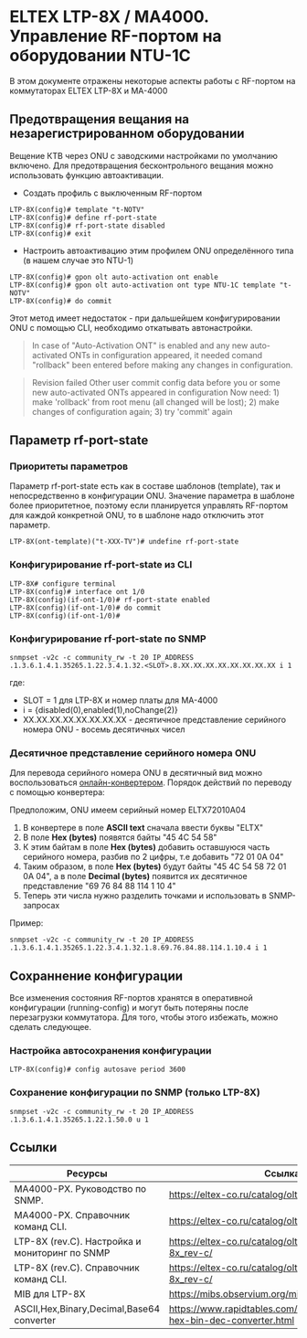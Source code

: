# ELTEX LTP-8X / MA4000. Управление RF-портом на оборудовании NTU-1C 

В этом документе отражены некоторые аспекты работы с RF-портом на коммутаторах ELTEX LTP-8X и MA-4000

## Предотвращения вещания на незарегистрированном оборудовании
Вещение КТВ через ONU с заводскими настройками по умолчанию включено.
Для предотвращения бесконтрольного вещания можно использовать функцию автоактивации.

* Создать профиль с выключенным RF-портом

```
LTP-8X(config)# template "t-NOTV"
LTP-8X(config)# define rf-port-state
LTP-8X(config)# rf-port-state disabled
LTP-8X(config)# exit
```

*  Настроить автоактивацию этим профилем ONU определённого типа (в нашем случае это NTU-1)
```
LTP-8X(config)# gpon olt auto-activation ont enable
LTP-8X(config)# gpon olt auto-activation ont type NTU-1C template "t-NOTV"
LTP-8X(config)# do commit
```

Этот метод имеет недостаток - при дальшейшем конфигурировании ONU с помощью CLI, необходимо откатывать автонастройки.

> In case of "Auto-Activation ONT" is enabled and any new auto-activated ONTs in configuration appeared, it needed comand "rollback" been entered before making any changes in configuration.

> Revision failed
> Other user commit config data before you or some new auto-activated ONTs appeared in configuration
> Now need: 1) make 'rollback' from root menu (all changed will be lost); 2) make changes of configuration again; 3) try 'commit' again

## Параметр rf-port-state

### Приоритеты параметров

Параметр rf-port-state есть как в составе шаблонов (template), так и непосредственно в конфигурации ONU. Значение параметра в шаблоне более приоритетное, поэтому если планируется управлять RF-портом для каждой конкретной ONU, то в шаблоне надо отключить этот параметр.
```
LTP-8X(ont-template)("t-XXX-TV")# undefine rf-port-state
```

### Конфигурирование rf-port-state из CLI
```
LTP-8X# configure terminal
LTP-8X(config)# interface ont 1/0
LTP-8X(config)(if-ont-1/0)# rf-port-state enabled 
LTP-8X(config)(if-ont-1/0)# do commit
LTP-8X(config)(if-ont-1/0)# 
```

### Конфигурирование rf-port-state по SNMP
```
snmpset -v2c -c community_rw -t 20 IP_ADDRESS .1.3.6.1.4.1.35265.1.22.3.4.1.32.<SLOT>.8.XX.XX.XX.XX.XX.XX.XX.XX i 1
```
где:
* SLOT = 1 для LTP-8X и номер платы для MA-4000
* i =  {disabled(0),enabled(1),noChange(2)}
* XX.XX.XX.XX.XX.XX.XX.XX - десятичное представление серийного номера ONU - восемь десятичных чисел

### Десятичное представление серийного номера ONU
Для перевода серийного номера ONU в десятичный вид можно воспользоваться [онлайн-конвертером](https://www.rapidtables.com/convert/number/ascii-hex-bin-dec-converter.html).
Порядок действий по переводу с помощью конвертера:

Предположим, ONU имеем серийный номер ELTX72010A04
1) В конвертере в поле __ASCII text__ сначала ввести буквы "ELTX"
2) В поле __Hex (bytes)__ появятся байты "45 4C 54 58"
3) К этим байтам в поле __Hex (bytes)__ добавить оставшуюся часть серийного номера, разбив по 2 цифры, т.е добавить "72 01 0A 04"
4) Таким образом, в поле __Hex (bytes)__ будут байты "45 4C 54 58 72 01 0A 04", а в поле __Decimal (bytes)__ появится их десятичное представление "69 76 84 88 114 1 10 4"
5) Теперь эти числа нужно разделить точками и использовать в SNMP-запросах

Пример:
```
snmpset -v2c -c community_rw -t 20 IP_ADDRESS .1.3.6.1.4.1.35265.1.22.3.4.1.32.1.8.69.76.84.88.114.1.10.4 i 1
```

## Сохраннение конфигурации
Все изменения состояния RF-портов хранятся в оперативной конфигурации (running-config) и могут быть потеряны после перезагрузки коммутатора. Для того, чтобы этого избежать, можно сделать следующее.

### Настройка автосохранения конфигурации
```
LTP-8X(config)# config autosave period 3600
```
### Сохранение конфигурации по SNMP (только LTP-8X)
```
snmpset -v2c -c community_rw -t 20 IP_ADDRESS .1.3.6.1.4.1.35265.1.22.1.50.0 u 1
```


## Ссылки

| Ресурсы | Ссылка |
| ------ | ------ |
| МА4000-РХ. Руководство по SNMP. | https://eltex-co.ru/catalog/olt-gpon/ma4000-px/ |
| MA4000-PX. Справочник команд CLI.| https://eltex-co.ru/catalog/olt-gpon/ma4000-px/ |
| LTP-8X (rev.C). Настройка и мониторинг по SNMP | https://eltex-co.ru/catalog/olt-gpon/olt_ltp-8x_rev-c/ |
| LTP-8X (rev.C). Справочник команд CLI. | https://eltex-co.ru/catalog/olt-gpon/olt_ltp-8x_rev-c/ |
| MIB для LTP-8X | https://mibs.observium.org/mib/ELTEX-LTP8X/# |
| ASCII,Hex,Binary,Decimal,Base64 converter | https://www.rapidtables.com/convert/number/ascii-hex-bin-dec-converter.html |
